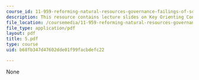 ```yaml
---
course_id: 11-959-reforming-natural-resources-governance-failings-of-scientific-rationalism-and-alternatives-for-building-common-ground-january-iap-2007
description: This resource contains lecture slides on Key Orienting Concepts.
file_location: /coursemedia/11-959-reforming-natural-resources-governance-failings-of-scientific-rationalism-and-alternatives-for-building-common-ground-january-iap-2007/b68fb347d47602dde01f99facbdefc22_5.pdf
file_type: application/pdf
layout: pdf
title: 5.pdf
type: course
uid: b68fb347d47602dde01f99facbdefc22

---
```

None